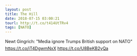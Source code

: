 ```yaml
---
layout: post
title: The Hill
date: 2018-07-15 03:00:21
tourl: http://t.co/t414UtTRv4
tags: [NATO]
---
```

Newt Gingrich: "Media ignore Trumps British support on NATO" https://t.co/iT4DgwmNxX https://t.co/U8BeKB2yQa